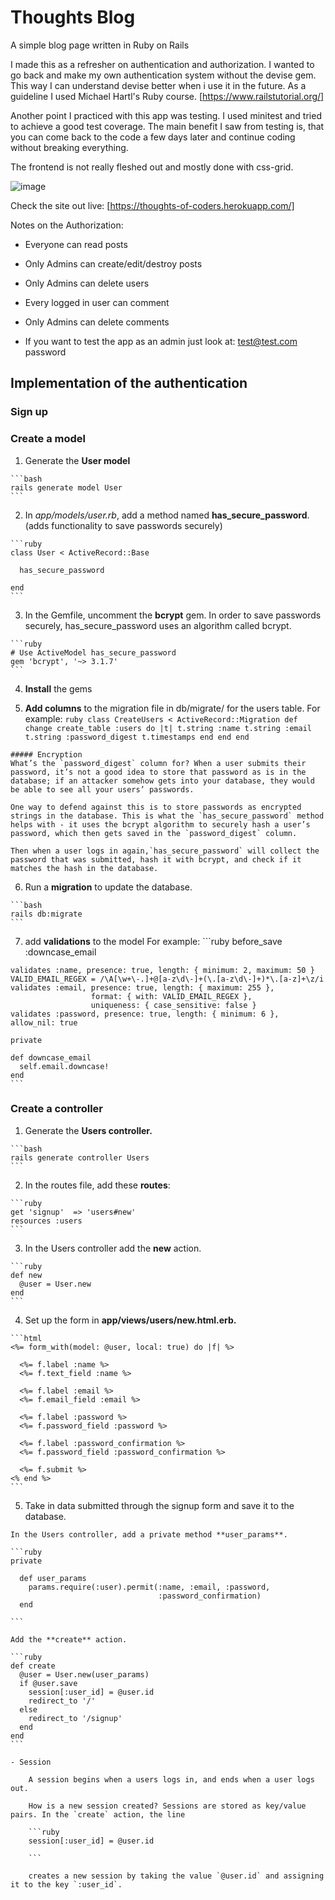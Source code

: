 # Thoughts Blog

A simple blog page written in Ruby on Rails

I made this as a refresher on authentication and authorization.
I wanted to go back and make my own authentication system without the devise gem. This way I can understand devise better when i use it in the future.
As a guideline I used Michael Hartl's Ruby course. [https://www.railstutorial.org/]

Another point I practiced with this app was testing. I used minitest and tried to achieve a good test coverage.
The main benefit I saw from testing is, that you can come back to the code a few days later and continue coding without breaking everything.

The frontend is not really fleshed out and mostly done with css-grid.


![image](https://user-images.githubusercontent.com/49613341/116801307-e0878d00-ab08-11eb-86c4-bcc2d4d76ee1.png)


Check the site out live: [https://thoughts-of-coders.herokuapp.com/]


Notes on the Authorization:
* Everyone can read posts
* Only Admins can create/edit/destroy posts
* Only Admins can delete users
* Every logged in user can comment
* Only Admins can delete comments

* If you want to test the app as an admin just look at:
  test@test.com
  password

## Implementation of the authentication

### Sign up

### Create a model

  1. Generate the **User model**

    ```bash
    rails generate model User
    ```


  2. In *app/models/user.rb*, add a method named **has_secure_password**. 
    (adds functionality to save passwords securely)

    ```ruby
    class User < ActiveRecord::Base 

      has_secure_password 

    end
    ```


  3. In the Gemfile, uncomment the **bcrypt** gem.
    In order to save passwords securely, has_secure_password uses an algorithm called bcrypt.

    ```ruby
    # Use ActiveModel has_secure_password
    gem 'bcrypt', '~> 3.1.7'
    ```


  4. **Install** the gems


  5. **Add columns**  to the migration file in db/migrate/ for the users table.
    For example:
    ```ruby
    class CreateUsers < ActiveRecord::Migration
      def change
        create_table :users do |t|
          t.string :name
          t.string :email
          t.string :password_digest
          t.timestamps
        end
      end
    end
    ```

    ##### Encryption
    What’s the `password_digest` column for? When a user submits their password, it’s not a good idea to store that password as is in the database; if an attacker somehow gets into your database, they would be able to see all your users’ passwords.

    One way to defend against this is to store passwords as encrypted strings in the database. This is what the `has_secure_password` method helps with - it uses the bcrypt algorithm to securely hash a user’s password, which then gets saved in the `password_digest` column.

    Then when a user logs in again,`has_secure_password` will collect the password that was submitted, hash it with bcrypt, and check if it matches the hash in the database.


  6. Run a **migration** to update the database.

    ```bash
    rails db:migrate
    ```


  7. add **validations** to the model
    For example:
    ```ruby
    before_save   :downcase_email

    validates :name, presence: true, length: { minimum: 2, maximum: 50 }
    VALID_EMAIL_REGEX = /\A[\w+\-.]+@[a-z\d\-]+(\.[a-z\d\-]+)*\.[a-z]+\z/i
    validates :email, presence: true, length: { maximum: 255 },
                      format: { with: VALID_EMAIL_REGEX },
                      uniqueness: { case_sensitive: false }
    validates :password, presence: true, length: { minimum: 6 }, allow_nil: true

    private

    def downcase_email
      self.email.downcase!
    end
    ```


### Create a controller
  1. Generate the **Users controller.**

    ```bash
    rails generate controller Users
    ```

  2. In the routes file, add these **routes**:

    ```ruby
    get 'signup'  => 'users#new' 
    resources :users 
    ```

  3. In the Users controller add the **new** action.

    ```ruby
    def new
      @user = User.new
    end
    ```

  4. Set up the form in **app/views/users/new.html.erb.**

    ```html
    <%= form_with(model: @user, local: true) do |f| %>

      <%= f.label :name %>
      <%= f.text_field :name %>

      <%= f.label :email %>
      <%= f.email_field :email %>

      <%= f.label :password %>
      <%= f.password_field :password %>

      <%= f.label :password_confirmation %>
      <%= f.password_field :password_confirmation %>

      <%= f.submit %>
    <% end %>
    ```

  5. Take in data submitted through the signup form and save it to the database.

    In the Users controller, add a private method **user_params**.

    ```ruby
    private

      def user_params
        params.require(:user).permit(:name, :email, :password,
                                     :password_confirmation)
      end

    ```

    Add the **create** action.

    ```ruby
    def create 
      @user = User.new(user_params) 
      if @user.save 
        session[:user_id] = @user.id 
        redirect_to '/' 
      else 
        redirect_to '/signup' 
      end 
    end
    ```

    - Session

        A session begins when a users logs in, and ends when a user logs out.

        How is a new session created? Sessions are stored as key/value pairs. In the `create` action, the line

        ```ruby
        session[:user_id] = @user.id 

        ```

        creates a new session by taking the value `@user.id` and assigning it to the key `:user_id`.


   